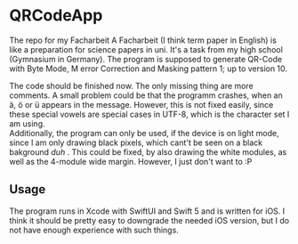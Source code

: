 # QRCodeApp
The repo for my Facharbeit
A Facharbeit (I think term paper in English) is like a preparation for science papers in uni.
It's a task from my high school (Gymnasium in Germany).
The program is supposed to generate QR-Code with Byte Mode, M error Correction and Masking pattern 1; up to version 10.

The code should be finished now. The only missing thing are more comments. A small problem could be that the programm crashes, when an ä, ö or ü appears in the message. However, this is not fixed easily, since these special vowels are special cases in UTF-8, which is the character set I am using. <br>
Additionally, the program can only be used, if the device is on light mode, since I am only drawing black pixels, which cant't be seen on a black bakground <i> duh </i>. This could be fixed, by also drawing the white modules, as well as the 4-module wide margin. However, I just don't want to :P


## Usage
The program runs in Xcode with SwiftUI and Swift 5 and is written for iOS. I think it should be pretty easy to downgrade the needed iOS version, but I do not have enough experience with such things.
